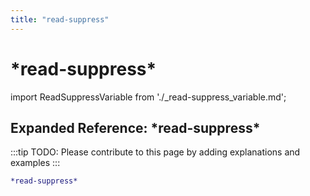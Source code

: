 ```yaml
---
title: "read-suppress"
---
```


# \*read-suppress\*

import ReadSuppressVariable from './_read-suppress_variable.md';

<ReadSuppressVariable />

## Expanded Reference: \*read-suppress\*

:::tip
TODO: Please contribute to this page by adding explanations and examples
:::

```lisp
*read-suppress*
```
